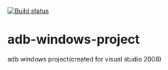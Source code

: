 [![Build status](https://ci.appveyor.com/api/projects/status/j1ormt0pjqegefb1/branch/master?svg=true)](https://ci.appveyor.com/project/0954011723/adb-windows-project/branch/master)
# adb-windows-project
adb windows project(created for visual studio 2008)
